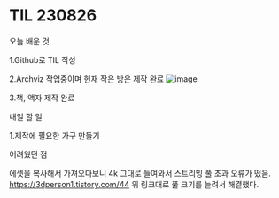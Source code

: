 # TIL 230826

오늘 배운 것

1.Github로 TIL 작성



2.Archviz 작업중이며 현재 작은 방은 제작 완료
![image](https://github.com/kotori9015/TIL/assets/143386436/3237b478-6552-459d-8209-bb26a79f63f1)

3.책, 액자 제작 완료


내일 할 일

1.제작에 필요한 가구 만들기


어려웠던 점

에셋을 복사해서 가져오다보니 4k 그대로 들여와서 스트리밍 풀 초과 오류가 떴음. 
https://3dperson1.tistory.com/44 위 링크대로 풀 크기를 늘려서 해결했다.


